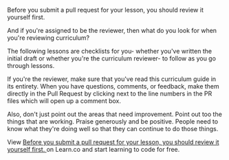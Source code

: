 Before you submit a pull request for your lesson, you should review it yourself first. 

And if you're assigned to be the reviewer, then what do you look for when you're reviewing curriculum? 

The following lessons are checklists for you- whether you've written the initial draft or whether you're the curriculum reviewer- to follow as you go through lessons. 

If you're the reviewer, make sure that you've read this curriculum guide in its entirety. When you have questions, comments, or feedback, make them directly in the Pull Request by clicking next to the line numbers in the PR files which will open up a comment box. 

Also, don't just point out the areas that need improvement. Point out too the things that are working. Praise generously and be positive. People need to know what they're doing well so that they can continue to do those things. 

<p data-visibility='hidden'>View <a href='https://learn.co/lessons/reviewing-curriculum' title='Before you submit a pull request for your lesson, you should review it yourself first. '>Before you submit a pull request for your lesson, you should review it yourself first. </a> on Learn.co and start learning to code for free.</p>
